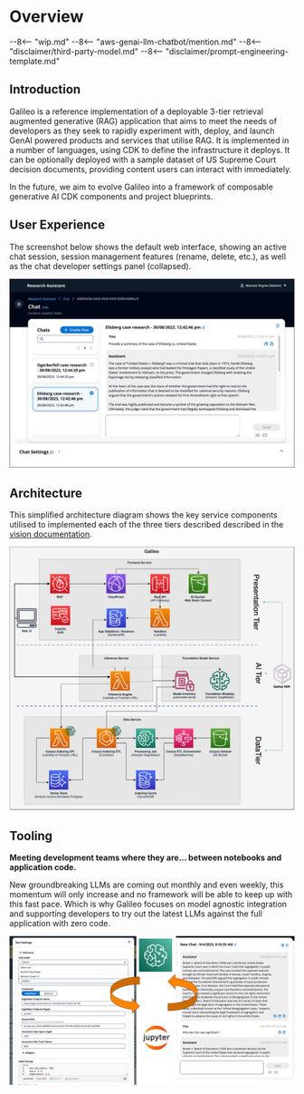 # Overview

--8<-- "wip.md"
--8<-- "aws-genai-llm-chatbot/mention.md"
--8<-- "disclaimer/third-party-model.md"
--8<-- "disclaimer/prompt-engineering-template.md"

## Introduction

Galileo is a reference implementation of a deployable 3-tier retrieval augmented generative (RAG) application that aims to meet the needs of developers as they seek to rapidly experiment with, deploy, and launch GenAI powered products and services that utilise RAG. It is implemented in a number of languages, using CDK to define the infrastructure it deploys. It can be optionally deployed with a sample dataset of US Supreme Court decision documents, providing content users can interact with immediately.

In the future, we aim to evolve Galileo into a framework of composable generative AI CDK components and project blueprints.

## User Experience

The screenshot below shows the default web interface, showing an active chat session, session management features (rename, delete, etc.), as well as the chat developer settings panel (collapsed).

![User Experience](galileo-chat.png)

## Architecture

This simplified architecture diagram shows the key service components utilised to implemented each of the three tiers described described in the [vision documentation](./vision).

![Architecture](../assets/images/galileo-arch.png)

## Tooling

**Meeting development teams where they are... between notebooks and application code.**

New groundbreaking LLMs are coming out monthly and even weekly, this momentum will only increase and no framework will be able to keep up with this fast pace. Which is why Galileo focuses on model agnostic integration and supporting developers to try out the latest LLMs against the full application with zero code.

![Alt text](tooling.png)
